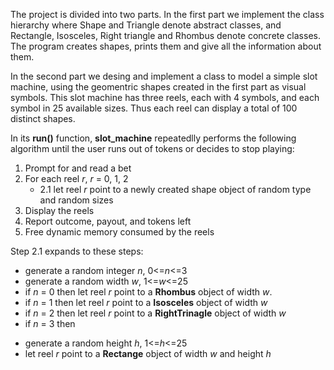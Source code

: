 The project is divided into two parts. In the first part we implement the class hierarchy where Shape and 
Triangle denote abstract classes, and Rectangle, Isosceles, Right triangle and Rhombus denote concrete classes.
The program creates shapes, prints them and give all the information about them.


In the second part we desing and implement a class to model a simple slot machine, using the geomentric shapes
created in the first part as visual symbols. This slot machine has three reels, each with 4 symbols, and each 
symbol in 25 available sizes. Thus each reel can display a total of 100 distinct shapes.

In its **run()** function, **slot_machine** repeatedlly performs the following algorithm until the user runs
out of tokens or decides to stop playing:
1. Prompt for and read a bet
2. For each reel *r*, *r* = 0, 1, 2
   - 2.1 let reel *r* point to a newly created shape object of random type and random sizes
3. Display the  reels
4. Report outcome, payout, and tokens left
5. Free dynamic memory consumed by the reels

Step 2.1 expands to these steps:
* generate a random integer *n*, 0<=*n*<=3
* generate a random width *w*, 1<=*w*<=25
* if *n* = 0 then let reel *r* point to a **Rhombus** object of width *w*.
* if *n* = 1 then let reel *r* point to a **Isosceles** object of width *w*
* if *n* = 2 then let reel *r* point to a **RightTrinagle** object of width *w*
* if *n* = 3 then
- generate a random height *h*, 1<=*h*<=25
- let reel *r* point to a **Rectange** object of width *w* and height *h*
